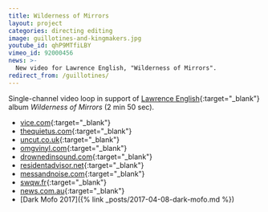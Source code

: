 ```yaml
---
title: Wilderness of Mirrors
layout: project
categories: directing editing
image: guillotines-and-kingmakers.jpg
youtube_id: qhP9MTfiLBY
vimeo_id: 92000456
news: >-
  New video for Lawrence English, "Wilderness of Mirrors".
redirect_from: /guillotines/
---
```


Single-channel video loop in support of
[Lawrence English][lpe]{:target="_blank"} album _Wilderness of Mirrors_
(2 min 50 sec).

- [vice.com](http://motherboard.vice.com/read/lawrence-englishs-wilderness-of-mirrors-a-cold-truth-in-ambient-darkness){:target="_blank"}
- [thequietus.com](http://thequietus.com/articles/15367-lawrence-english-wilderness-of-mirrors-video){:target="_blank"}
- [uncut.co.uk](http://www.uncut.co.uk/blog/the-22nd-uncut-playlist-of-2014-7866){:target="_blank"}
- [omgvinyl.com](http://www.omgvinyl.com/lawrence-english-wilderness-of-mirrors-lp/){:target="_blank"}
- [drownedinsound.com](http://drownedinsound.com/releases/18327/reviews/4148009){:target="_blank"}
- [residentadvisor.net](http://www.residentadvisor.net/news.aspx?id=25037){:target="_blank"}
- [messandnoise.com](http://www.messandnoise.com/news/4658557){:target="_blank"}
- [swqw.fr](http://www.swqw.fr/chroniques/drone-ambiant/lawrence-english-wilderness-of-mirrors.html){:target="_blank"}
- [news.com.au](http://www.news.com.au/entertainment/music/album-reviews-velociraptor-chrissie-hynde-fozzy-gabriel-faure-livingstone-daisies-king-creosote-lawrence-english/story-e6frfn09-1227026011032){:target="_blank"}
- [Dark Mofo 2017]({% link _posts/2017-04-08-dark-mofo.md %})

[lpe]: http://www.lawrenceenglish.com
